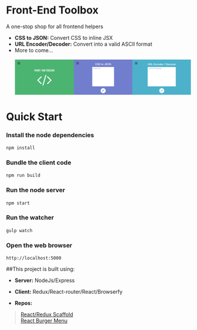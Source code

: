 # Front-End Toolbox

A one-stop shop for all frontend helpers<br>
 * <b>CSS to JSON:</b> Convert CSS to inline JSX
 * <b>URL Encoder/Decoder:</b> Convert into a valid ASCII format
 * More to come...
<br><br>
![Preview](https://raw.githubusercontent.com/thecitywelivein/front-end-toolbox/master/preview.jpg)

# Quick Start

### Install the node dependencies
```
npm install
```
### Bundle the client code
```
npm run build
```
### Run the node server
```
npm start
```
### Run the watcher
```
gulp watch
```
### Open the web browser
```
http://localhost:5000
```



##This project is built using:

 * <b>Server:</b> NodeJs/Express 
 * <b>Client:</b> Redux/React-router/React/Browserfy
 
 * <b>Repos:</b>
 > [React/Redux Scaffold](https://github.com/sytac/react-redux-scaffold)<br>
 > [React Burger Menu](https://github.com/negomi/react-burger-menu)<br>

